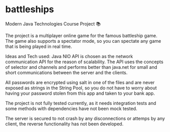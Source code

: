 # battleships
Modern Java Technologies Course Project 📚

The project is a multiplayer online game for the famous battleship game. The game also supports a spectator mode, so you can spectate any game that is being played in real time.

Ideas and Tech used:
Java NIO API is chosen as the network communication API for the reason of scalability. The API uses the concepts of selector and channels and performs better than java.net for small and short communications between the server and the clients.

All passwords are encrypted using salt in one of the files and are never exposed as strings in the String Pool, so you do not have to worry about having your password stolen from this app and taken to your bank app.

The project is not fully tested currently, as it needs integration tests and some methods with dependencies have not been mock tested.

The server is secured to not crash by any disconnections or attemps by any client, the reverse functionality has not been developed.
